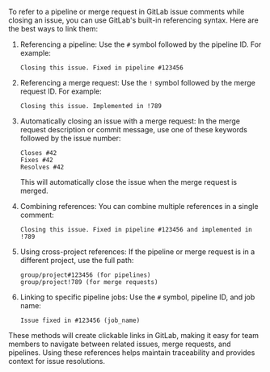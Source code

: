 To refer to a pipeline or merge request in GitLab issue comments while closing an issue, you can use GitLab's built-in referencing syntax. Here are the best ways to link them:

1. Referencing a pipeline:
   Use the `#` symbol followed by the pipeline ID. For example:
   ```
   Closing this issue. Fixed in pipeline #123456
   ```

2. Referencing a merge request:
   Use the `!` symbol followed by the merge request ID. For example:
   ```
   Closing this issue. Implemented in !789
   ```

3. Automatically closing an issue with a merge request:
   In the merge request description or commit message, use one of these keywords followed by the issue number:
   ```
   Closes #42
   Fixes #42
   Resolves #42
   ```
   This will automatically close the issue when the merge request is merged.

4. Combining references:
   You can combine multiple references in a single comment:
   ```
   Closing this issue. Fixed in pipeline #123456 and implemented in !789
   ```

5. Using cross-project references:
   If the pipeline or merge request is in a different project, use the full path:
   ```
   group/project#123456 (for pipelines)
   group/project!789 (for merge requests)
   ```

6. Linking to specific pipeline jobs:
   Use the `#` symbol, pipeline ID, and job name:
   ```
   Issue fixed in #123456 (job_name)
   ```

These methods will create clickable links in GitLab, making it easy for team members to navigate between related issues, merge requests, and pipelines. Using these references helps maintain traceability and provides context for issue resolutions.